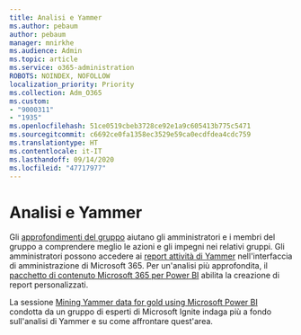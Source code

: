 ```yaml
---
title: Analisi e Yammer
ms.author: pebaum
author: pebaum
manager: mnirkhe
ms.audience: Admin
ms.topic: article
ms.service: o365-administration
ROBOTS: NOINDEX, NOFOLLOW
localization_priority: Priority
ms.collection: Adm_O365
ms.custom:
- "9000311"
- "1935"
ms.openlocfilehash: 51ce0519cbeb3728ce92e1a9c605413b775c5471
ms.sourcegitcommit: c6692ce0fa1358ec3529e59ca0ecdfdea4cdc759
ms.translationtype: HT
ms.contentlocale: it-IT
ms.lasthandoff: 09/14/2020
ms.locfileid: "47717977"
---
```

# <a name="analytics-and-yammer"></a>Analisi e Yammer

Gli [approfondimenti del gruppo](https://support.office.com/article/view-group-insights-in-yammer-73f9fa6d-d442-4f25-9194-d5317c9328ab) aiutano gli amministratori e i membri del gruppo a comprendere meglio le azioni e gli impegni nei relativi gruppi. Gli amministratori possono accedere ai [report attività di Yammer](https://docs.microsoft.com/microsoft-365/admin/activity-reports/yammer-activity-report) nell'interfaccia di amministrazione di Microsoft 365. Per un'analisi più approfondita, il [pacchetto di contenuto Microsoft 365 per Power BI](https://docs.microsoft.com/microsoft-365/admin/usage-analytics/enable-usage-analytics) abilita la creazione di report personalizzati.

La sessione [Mining Yammer data for gold using Microsoft Power BI](https://aka.ms/MiningYammerDataIgnite2017) condotta da un gruppo di esperti di Microsoft Ignite indaga più a fondo sull'analisi di Yammer e su come affrontare quest'area.
